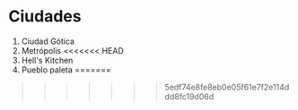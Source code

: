 # Ciudades

1. Ciudad Gótica
2. Metrópolis
<<<<<<< HEAD
3. Hell's Kitchen
4. Pueblo paleta
=======

>>>>>>> 5edf74e8fe8eb0e05f61e7f2e114ddd8fc19d06d
